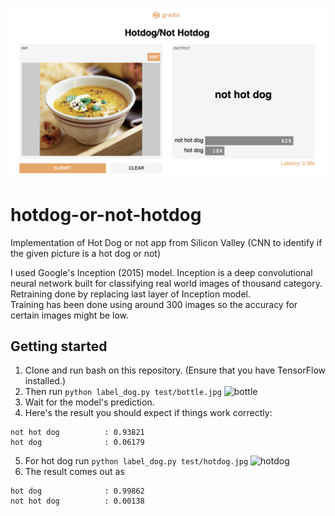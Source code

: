 ![alt text](https://github.com/gradio-app/hotdog-or-not-hotdog/blob/master/gradio-screenshot.png?raw=true)


# hotdog-or-not-hotdog
Implementation of Hot Dog or not app from Silicon Valley (CNN to identify if the given picture is a hot dog or not)

I used Google's Inception (2015) model. Inception is a deep convolutional neural network built for classifying real world images of thousand category. <br/>
Retraining done by replacing last layer of Inception model. <br/>
Training has been done using around 300 images so the accuracy for certain images might be low. <br/>

## Getting started
1. Clone and run bash on this repository. (Ensure that you have TensorFlow installed.)
2. Then run `python label_dog.py test/bottle.jpg`
![bottle](test/bottle.jpg)
3. Wait for the model's prediction.
4. Here's the result you should expect if things work correctly:
```
not hot dog          : 0.93821
hot dog              : 0.06179
```
5. For hot dog run `python label_dog.py test/hotdog.jpg`
![hotdog](test/hotdog.jpg)
6. The result comes out as 
```
hot dog              : 0.99862
not hot dog          : 0.00138
```
